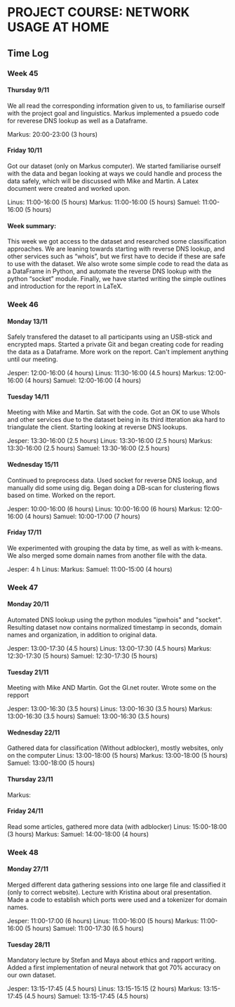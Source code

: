 # PROJECT COURSE: NETWORK USAGE AT HOME

## Time Log

### Week 45
#### Thursday 9/11
We all read the corresponding information given to us, to familiarise ourself with the project goal and linguistics. Markus implemented a psuedo code for reverese DNS lookup as well as a Dataframe.

Markus: 20:00-23:00 (3 hours)


#### Friday 10/11
Got our dataset (only on Markus computer). We started familiarise ourself with the data and began looking at ways we could handle and process the data safely, which will be discussed with Mike and Martin. A Latex document were created and worked upon.

Linus: 11:00-16:00 (5 hours)
Markus: 11:00-16:00 (5 hours)
Samuel: 11:00-16:00 (5 hours)

#### Week summary:
This week we got access to the dataset and researched some classification approaches. We are leaning towards starting with reverse DNS lookup, and other services such as “whois”, but we first have to decide if these are safe to use with the dataset. 
We also wrote some simple code to read the data as a DataFrame in Python, and automate the reverse DNS lookup with the python “socket” module.
Finally, we have started writing the simple outlines and introduction for the report in LaTeX.

### Week 46
#### Monday 13/11
Safely transfered the dataset to all participants using an USB-stick and encrypted maps. Started a private Git and began creating code for reading the data as a Dataframe. More work on the report. Can't implement anything until our meeting.

Jesper: 12:00-16:00 (4 hours)
Linus: 11:30-16:00 (4.5 hours)
Markus: 12:00-16:00 (4 hours)
Samuel: 12:00-16:00 (4 hours)

#### Tuesday 14/11
Meeting with Mike and Martin. Sat with the code. Got an OK to use WhoIs and other services due to the dataset being in its third itteration aka hard to triangulate the client. Starting looking at reverse DNS lookups.

Jesper: 13:30-16:00 (2.5 hours)
Linus: 13:30-16:00 (2.5 hours)
Markus: 13:30-16:00 (2.5 hours)
Samuel: 13:30-16:00 (2.5 hours)

#### Wednesday 15/11
Continued to preprocess data. Used socket for reverse DNS lookup, and manually did some using dig. Began doing a DB-scan for clustering flows based on time. Worked on the report.

Jesper: 10:00-16:00 (6 hours)
Linus: 10:00-16:00 (6 hours)
Markus: 12:00-16:00 (4 hours)
Samuel: 10:00-17:00 (7 hours)

#### Friday 17/11
We experimented with grouping the data by time, as well as with k-means. We also merged some domain names from another file with the data.

Jesper: 4 h
Linus: 
Markus: 
Samuel: 11:00-15:00 (4 hours)

### Week 47

#### Monday 20/11
Automated DNS lookup using the python modules "ipwhois" and "socket". Resulting dataset now contains normalized timestamp in seconds, domain names and organization, in addition to original data.

Jesper: 13:00-17:30 (4.5 hours)
Linus: 13:00-17:30 (4.5 hours)
Markus: 12:30-17:30 (5 hours)
Samuel: 12:30-17:30 (5 hours)

#### Tuesday 21/11
Meeting with Mike AND Martin. Got the Gl.net router. Wrote some on the repport

Jesper: 13:00-16:30 (3.5 hours)
Linus: 13:00-16:30 (3.5 hours)
Markus: 13:00-16:30 (3.5 hours)
Samuel: 13:00-16:30 (3.5 hours)

#### Wednesday 22/11
Gathered data for classification (Without adblocker), mostly websites, only on the computer
Linus: 13:00-18:00 (5 hours)
Markus: 13:00-18:00 (5 hours)
Samuel: 13:00-18:00 (5 hours)

#### Thursday 23/11

Markus:

#### Friday 24/11
Read some articles, gathered more data (with adblocker)
Linus: 15:00-18:00 (3 hours)
Markus:
Samuel: 14:00-18:00 (4 hours)

### Week 48

#### Monday 27/11
Merged different data gathering sessions into one large file and classified it (only to correct website). Lecture with Kristina about oral presentation. Made a code to establish which ports were used and a tokenizer for domain names.

Jesper: 11:00-17:00 (6 hours)
Linus: 11:00-16:00 (5 hours)
Markus: 11:00-16:00 (5 hours)
Samuel: 11:00-17:30 (6.5 hours)

#### Tuesday 28/11
Mandatory lecture by Stefan and Maya about ethics and rapport writing. Added a first implementation of neural network that got 70% accuracy on our own dataset.

Jesper: 13:15-17:45 (4.5 hours)
Linus: 13:15-15:15 (2 hours)
Markus: 13:15-17:45 (4.5 hours)
Samuel: 13:15-17:45 (4.5 hours)
